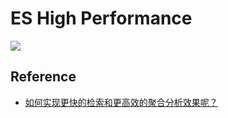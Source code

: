 # ES High Performance

![](../pic/es-hp.png)




## Reference
* [如何实现更快的检索和更高效的聚合分析效果呢？](https://blog.csdn.net/laoyang360/article/details/79515295)
